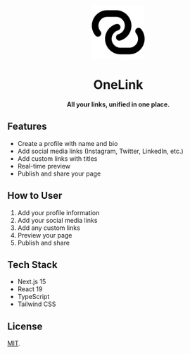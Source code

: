 <div align="center">
  <img src="public/images/logo.png" alt="OneLink Logo" width="120" height="120">
  
  # OneLink
  
  **All your links, unified in one place.**

</div>

## Features
- Create a profile with name and bio
- Add social media links (Instagram, Twitter, LinkedIn, etc.)
- Add custom links with titles
- Real-time preview
- Publish and share your page

## How to User

1. Add your profile information
2. Add your social media links
3. Add any custom links
4. Preview your page
5. Publish and share

## Tech Stack

- Next.js 15
- React 19
- TypeScript
- Tailwind CSS

## License

[MIT](LICENSE).
